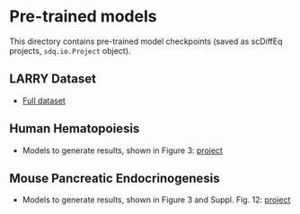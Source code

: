 # Pre-trained models

This directory contains pre-trained model checkpoints (saved as scDiffEq projects, `sdq.io.Project` object).


## LARRY Dataset

- [Full dataset](LARRY.full_dataset/LightningSDE-FixedPotential-RegularizedVelocityRatio)

## Human Hematopoiesis

- Models to generate results, shown in Figure 3: [project](human_hematopoiesis/LightningSDE-FixedPotential-RegularizedVelocityRatio)

## Mouse Pancreatic Endocrinogenesis
- Models to generate results, shown in Figure 3 and Suppl. Fig. 12: [project](pancreas/LightningSDE-FixedPotential-RegularizedVelocityRatio)

